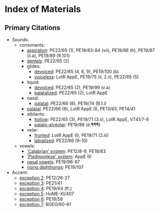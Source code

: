 # Index of Materials

## Primary Citations

+ Sounds:
	+ consonants:
		+ [aspiration](../phon/notes/sou/sou_aspi.md): PE22/65 (1), PE19/83-84 (vii), PE19/86 (h), PE19/87 (ii.a), PE19/89 (ft.101)
		+ [dentals](../phon/notes/sou/sou_aand.md): PE22/65 (2)
		+ glides:
			+ [devoiced](../phon/notes/sou/sou_dev.md): PE22/65 (4, 6, 9), PE19/100 (b)
			+ [voiceless](../phon/notes/sou/sou_hyhw.md): LotR AppE, PE19/75 (ii, 2.ii), PE22/65 (5)
		+ liquid:
			+ [devoiced](../phon/notes/sou/sou_dev.md): PE22/65 (2), PE19/99 (v.a)
			+ [palatalized](../phon/notes/sou/sou_lj.md): PE22/65 (2), LotR AppE
		+ nasal:
			+ [palatal](../phon/notes/sou/sou_ny.md): PE22/66 (8), PE19/74 (B.1.i)
		+ [palatal](../phon/notes/sou/sou_nops.md): PE22/66 (6), LotR AppE (I), PE13/63, PE14/41
		+ sibilants: 
			+ [hollow](../phon/notes/sou/sou_sth.md): PE22/65 (3), PE19/71 (3.ii), LotR AppE, VT41/7-8
			+ [palato-alveolar](../phon/notes/sou/sou_sy.md): PE19/88 (e.¶¶¶)
		+ velar:
			+ [fronted](../phon/notes/sou/sou_fovs.md): LotR AppE (I), PE19/71 (3.iii)
			+ [labialized](../phon/notes/sou/sou_lavs.md): PE22/66 (9-10)
	+ vowels:
		+ ['Calabrian' system](../phon/notes/sou/sou_cala.md): PE12/8-9, PE18/83
		+ ['Piedmontese' system](../phon/notes/sou/sou_pied.md): AppE (I)
		+ [nasal vowels](../phon/notes/sou/sou_nasa.md): PE19/96-97
		+ [rising diphthongs](../phon/notes/sou/sou_iush.md): PE19/107
+ Accent:
	+ [exception 2](../phon/notes/acc/acc_e2.md): PE12/26-27
	+ [exception 3](../phon/notes/acc/acc_e3.md): PE21/41
	+ [exception 4](../phon/notes/acc/acc_e4.md): PE19/64 (ft.)
	+ [exception 5](../phon/notes/acc/acc_e5.md): HoME-XI/407
	+ [exception 6](../phon/notes/acc/acc_e6.md): PE19/58
	+ [exception 7](../phon/notes/acc/acc_e7.md): RGEO/60-61
	